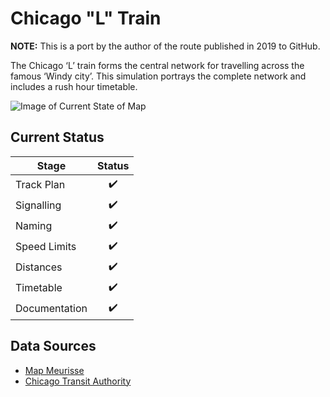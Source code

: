 # Chicago "L" Train

**NOTE:** This is a port by the author of the route published in 2019 to GitHub.

The Chicago ‘L’ train forms the central network for travelling across the famous ‘Windy city’. This simulation portrays the complete network and includes a rush hour timetable.

![Image of Current State of Map](Images/Chicago_L_Train.bmp)

## Current Status

| Stage         | Status        |
| ------------- |:-------------:|
| Track Plan     | :heavy_check_mark: |
| Signalling      | :heavy_check_mark:      |
| Naming | :heavy_check_mark:      |
| Speed Limits | :heavy_check_mark: |
| Distances | :heavy_check_mark: |
| Timetable | :heavy_check_mark: |
| Documentation | :heavy_check_mark: |


## Data Sources

- [Map Meurisse](https://map.meurisse.org/)
- [Chicago Transit Authority](https://www.transitchicago.com/schedules/)